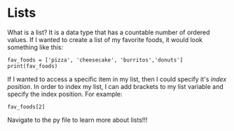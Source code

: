 # Lists

What is a list? It is a data type that has a countable number of ordered values. If I wanted to create a list of my favorite foods, it would look something like this:

```
fav_foods = ['pizza', 'cheesecake', 'burritos','donuts']
print(fav_foods)
```

If I wanted to access a specific item in my list, then I could specify it's *index position*. In order to index my list, I can add brackets to my list variable and specify the index position. For example:

```
fav_foods[2]
```

Navigate to the py file to learn more about lists!!!
